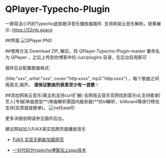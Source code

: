 # QPlayer-Typecho-Plugin
一款简洁小巧的Typecho底部悬浮音乐播放器插件. 支持网易云音乐解析。效果展示: https://32mb.space

##界面
![QPlayer.PNG][1]

##使用方法
Download ZIP, 解压，将 QPlayer-Typecho-Plugin-master 重命名为 QPlayer ，之后上传到你博客中的 /usr/plugins 目录，在后台启用即可

插件后台配置歌曲格式: 

{title:"xxx", artist:"xxx", cover:"http:xxxx", mp3:"http:xxxx"} ，每个歌曲之间用英文,隔开。
**请保证歌曲列表里至少有一首歌**！

##添加网易云音乐(需主机支持curl扩展)
去网易云音乐官网找到音乐id,支持歌单|艺人|专辑|单曲类型**(单曲解析需国内服务器)**的id解析，billboard等排行榜也支持(实质就是歌单)。
![netEaseID][2]

更多详细说明请参见插件后台。


建议网站加入PJAX来实现跨页面播放音乐

- [PJAX 实现无刷新加载网页][3]

- [一句代码为typecho博客加上pjax技术][4]




 [1]: https://32mb.space/usr/uploads/2016/08/858331127.png
 [2]: https://32mb.space/usr/uploads/2016/09/585694551.png
 [3]: https://32mb.space/archives/7.html
 [4]: http://www.ihewro.com/archives/354/

